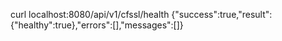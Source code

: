 curl localhost:8080/api/v1/cfssl/health
{"success":true,"result":{"healthy":true},"errors":[],"messages":[]}
